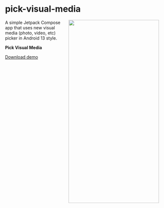 # pick-visual-media

<img align="right" width="296" height="600"  src="https://github.com/raheemadamboev/pick-visual-media/blob/master/banner.gif" />

A simple Jetpack Compose app that uses new visual media (photo, video, etc) picker in Android 13 style.

**Pick Visual Media**

<a href="https://github.com/raheemadamboev/pick-visual-media/blob/master/app-debug.apk">Download demo</a>
